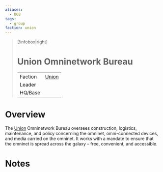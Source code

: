 ```yaml
---
aliases:
  - UOB
tags:
  - group
faction: union
---
```

> [!infobox|right] 
> # Union Omninetwork Bureau
> | | |
> | ---- | ---- |
> | Faction | [Union](Union.md) |
> | Leader |  |
> | HQ/Base | |


# Overview
The [Union](Union.md) Omninetwork Bureau oversees construction, logistics, maintenance, and policy concerning the omninet, omni-connected devices, and media carried on the omninet. It works with a mandate to ensure that the omninet is spread across the galaxy – free, convenient, and accessible.

# Notes